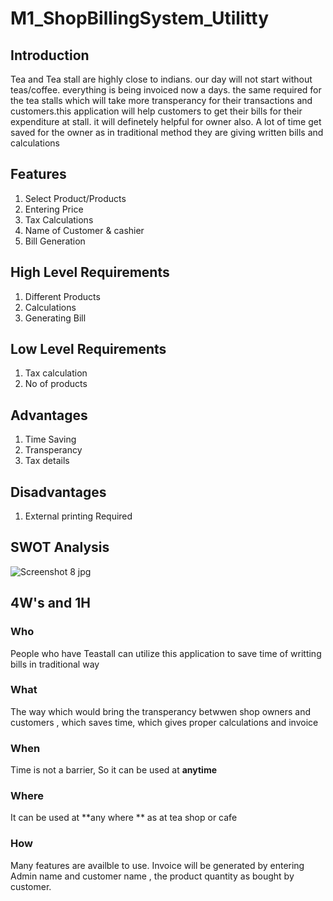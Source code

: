 # M1_ShopBillingSystem_Utilitty

  ## Introduction
  Tea and Tea stall are highly close to indians. our day will not start without teas/coffee. everything is being invoiced now a days. the same required for the tea stalls which will take more transperancy for their transactions and customers.this application will help customers to get their bills for their expenditure at stall. it will definetely helpful for owner also. A lot of time get saved for the owner as in traditional method they are giving written bills and calculations

## Features
1) Select Product/Products
2) Entering Price 
3) Tax Calculations
4) Name of Customer & cashier
5) Bill Generation


  ## High Level Requirements
1) Different Products 
2) Calculations
3) Generating Bill

## Low Level Requirements
1) Tax calculation
2) No of products

## Advantages
1) Time Saving 
2) Transperancy
3) Tax details
## Disadvantages
1) External printing Required 

## SWOT Analysis

![Screenshot 8 jpg](https://user-images.githubusercontent.com/98815258/153586112-2dc97945-da6b-4922-81c5-25a49c5f0631.png)

## 4W's and 1H

### Who
People who have Teastall can utilize this application to save time of writting bills in traditional way
### What
The way which would bring the transperancy betwwen shop owners and customers , which saves time, which gives proper calculations and invoice
### When
Time is not a barrier, So it can be used at **anytime**
### Where
It can be used at **any where **    as at tea shop or cafe
### How
Many features are availble to use. Invoice will be generated by entering Admin name and customer name , the product quantity as bought by customer.
